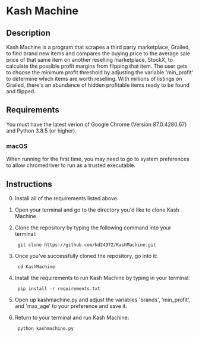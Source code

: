# Kash Machine 

## Description
Kash Machine is a program that scrapes a third party marketplace, Grailed, to 
find brand new items and compares the buying price to the average sale price 
of that same item on another reselling marketplace, StockX, to calculate the 
possible profit margins from flipping that item. The user gets to choose the 
minimum profit threshold by adjusting the variable 'min_profit' to determine 
which items are worth reselling. With millions of listings on Grailed, there's 
an abundance of hidden profitable items ready to be found and flipped. 

## Requirements
You must have the latest verion of Google Chrome (Version 87.0.4280.67) and 
Python 3.8.5 (or higher). 


### macOS
When running for the first time, you may need to go to system preferences to 
allow chromedriver to run as a trusted executable.

## Instructions
0. Install all of the requirements listed above. 
1. Open your terminal and go to the directory you'd like to clone Kash Machine.
2. Clone the repository by typing the following command into your terminal:  
	
		git clone https://github.com/kd24972/KashMachine.git

3. Once you've successfully cloned the repository, go into it: 
	
		cd KashMachine	

4. Install the requirements to run Kash Machine by typing in your terminal: 
	
		pip install -r requirements.txt

5. Open up kashmachine.py and adjust the variables 'brands', 'min_profit', and 
'max_age' to your preference and save it. 

6. Return to your terminal and run Kash Machine: 
	
		python kashmachine.py
